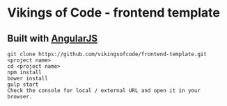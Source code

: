# Vikings of Code - frontend template

## Built with [AngularJS](http://angularjs.com)
```
git clone https://github.com/vikingsofcode/frontend-template.git <project name>
cd <project name>
npm install
bower install
gulp start
Check the console for local / external URL and open it in your browser.
```
